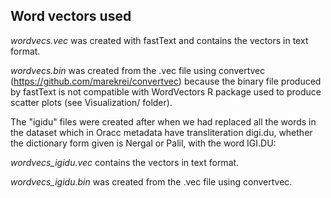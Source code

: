 ## Word vectors used

*wordvecs.vec* was created with fastText and contains the vectors in text format.

*wordvecs.bin* was created from the .vec file using convertvec (https://github.com/marekrei/convertvec) because the binary file produced by fastText is not compatible with WordVectors R package used to produce scatter plots (see Visualization/ folder).

The "igidu" files were created after when we had replaced all the words in the dataset which in Oracc metadata have transliteration digi.du, whether the dictionary form given is Nergal or Palil, with the word IGI.DU:

*wordvecs_igidu.vec* contains the vectors in text format.

*wordvecs_igidu.bin* was created from the .vec file using convertvec.
